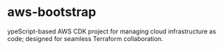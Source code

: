 # aws-bootstrap
ypeScript-based AWS CDK project for managing cloud infrastructure as code; designed for seamless Terraform collaboration.
